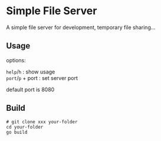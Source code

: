 # Simple File Server

A simple file server for development, temporary file sharing...

## Usage

options:

`help`/`h` : show usage  
`port`/`p` + port : set server port

default port is 8080

## Build

```shell
# git clone xxx your-folder
cd your-folder
go build
```